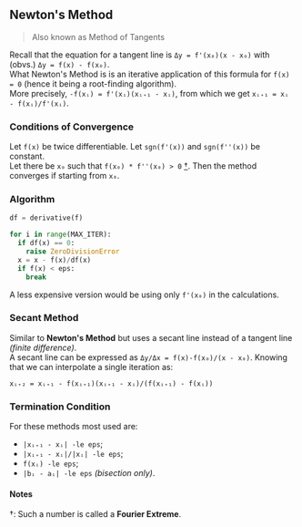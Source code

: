 ## Newton's Method
> Also known as Method of Tangents  

Recall that the equation for a tangent line is `Δy = f'(x₀)(x - x₀)` with (obvs.) `Δy = f(x) - f(x₀)`.  
What Newton's Method is is an iterative application of this formula for `f(x) = 0` (hence it being a root-finding algorithm).  
More precisely, `-f(xᵢ) = f'(xᵢ)(xᵢ₊₁ - xᵢ)`, from which we get `xᵢ₊₁ = xᵢ - f(xᵢ)/f'(xᵢ)`.  

### Conditions of Convergence
Let `f(x)` be twice differentiable.
Let `sgn(f'(x))` and `sgn(f''(x))` be constant.  
Let there be `x₀` such that `f(x₀) * f''(x₀) > 0` [†](#notes). Then the method converges if starting from `x₀`.  

### Algorithm
```python
df = derivative(f)

for i in range(MAX_ITER):
  if df(x) == 0:
    raise ZeroDivisionError
  x = x - f(x)/df(x)
  if f(x) < eps:
    break
```  
A less expensive version would be using only `f'(x₀)` in the calculations. 

### Secant Method
Similar to **Newton's Method** but uses a secant line instead of a tangent line *(finite difference)*.  
A secant line can be expressed as `Δy/Δx = f(x)-f(x₀)/(x - x₀)`. Knowing that we can interpolate a single iteration as:  
```
xᵢ₊₂ = xᵢ₊₁ - f(xᵢ₊₁)(xᵢ₊₁ - xᵢ)/(f(xᵢ₊₁) - f(xᵢ))
```
### Termination Condition
For these methods most used are:  
* `|xᵢ₊₁ - xᵢ| -le eps`;  
* `|xᵢ₊₁ - xᵢ|/|xᵢ| -le eps`;  
* `f(xᵢ) -le eps`;  
* `|bᵢ - aᵢ| -le eps` *(bisection only)*.

#### Notes
†: Such a number is called a **Fourier Extreme**.
